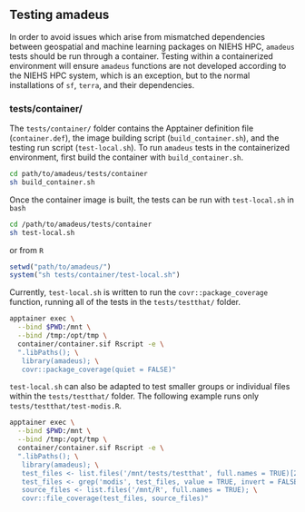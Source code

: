 ## Testing amadeus

In order to avoid issues which arise from mismatched dependencies between geospatial and machine learning packages on NIEHS HPC, `amadeus` tests should be run through a container.
Testing within a containerized environment will ensure `amadeus` functions are not developed according to the NIEHS HPC system, which is an exception, but to the normal installations of `sf`, `terra`, and their dependencies.

### tests/container/

The `tests/container/` folder contains the Apptainer definition file (`container.def`), the image building script (`build_container.sh`), and the testing run script (`test-local.sh`).
To run `amadeus` tests in the containerized environment, first build the container with `build_container.sh`.

```sh
cd path/to/amadeus/tests/container
sh build_container.sh
```

Once the container image is built, the tests can be run with `test-local.sh` in `bash` 

```sh
cd /path/to/amadeus/tests/container
sh test-local.sh
```

or from `R`

```r
setwd("path/to/amadeus/")
system("sh tests/container/test-local.sh")
```

Currently, `test-local.sh` is written to run the `covr::package_coverage` function, running all of the tests in the `tests/testthat/` folder.

```sh
apptainer exec \
  --bind $PWD:/mnt \
  --bind /tmp:/opt/tmp \
  container/container.sif Rscript -e \
  ".libPaths(); \
   library(amadeus); \
   covr::package_coverage(quiet = FALSE)"
```

`test-local.sh` can also be adapted to test smaller groups or individual files within the `tests/testthat/` folder.
The following example runs only `tests/testthat/test-modis.R`.

```sh
apptainer exec \
  --bind $PWD:/mnt \
  --bind /tmp:/opt/tmp \
  container/container.sif Rscript -e \
  ".libPaths(); \
   library(amadeus); \
   test_files <- list.files('/mnt/tests/testthat', full.names = TRUE)[2:28]; \
   test_files <- grep('modis', test_files, value = TRUE, invert = FALSE); \
   source_files <- list.files('/mnt/R', full.names = TRUE); \
   covr::file_coverage(test_files, source_files)"
```
